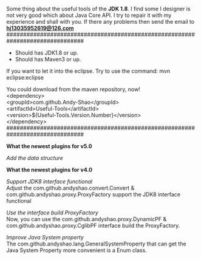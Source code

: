 Some thing about the useful tools of the **JDK 1.8**.
I find some I designer is not very good which about Java Core API.
I try to repair it with my experience and shall with you.
If there any problems then send the email to **hj13035952619@126.com**
###############################################################################

* Should has JDK1.8 or up.
* Should has Maven3 or up.

If you want to let it into the eclipse. Try to use the command:
mvn eclipse:eclipse

You could download from the maven repository, now!<br>
&lt;dependency&gt;<br>
	&lt;groupId&gt;com.github.Andy-Shao&lt;/groupId&gt;<br>
	&lt;artifactId&gt;Useful-Tools&lt;/artifactId&gt;<br>
	&lt;version&gt;${Useful-Tools.Version.Number}&lt;/version&gt;<br>
&lt;/dependency&gt;<br>
###############################################################################

**What the newest plugins for v5.0**

*Add the data structure*

**What the newest plugins for v4.0**

*Support JDK8 interface functional*<br>
Adjust the com.github.andyshao.convert.Convert &
com.github.andyshao.proxy.ProxyFactory support the JDK8 interface functional

*Use the interface build ProxyFactory*<br>
Now, you can use the com.github.andyshao.proxy.DynamicPF &
com.github.andyshao.proxy.CglibPF interface build the ProxyFactory.

*Improve Java System property*<br>
The com.github.andyshao.lang.GeneralSystemProperty that can get the Java System
Property more convenient is a Enum class. 
